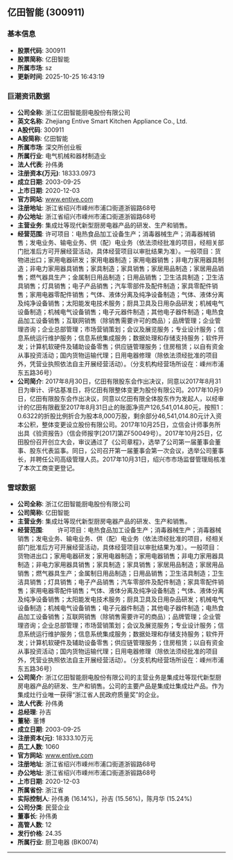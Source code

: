 ## 亿田智能 (300911)

### 基本信息

- **股票代码**: 300911
- **股票简称**: 亿田智能
- **所属市场**: sz
- **更新时间**: 2025-10-25 16:43:19

### 巨潮资讯数据

- **公司全称**: 浙江亿田智能厨电股份有限公司
- **英文名称**: Zhejiang Entive Smart Kitchen Appliance Co., Ltd.
- **A股代码**: 300911
- **A股简称**: 亿田智能
- **所属市场**: 深交所创业板
- **所属行业**: 电气机械和器材制造业
- **法人代表**: 孙伟勇
- **注册资本(万元)**: 18333.0973
- **成立日期**: 2003-09-25
- **上市日期**: 2020-12-03
- **官方网站**: www.entive.com
- **注册地址**: 浙江省绍兴市嵊州市浦口街道浙锻路68号
- **办公地址**: 浙江省绍兴市嵊州市浦口街道浙锻路68号
- **主营业务**: 集成灶等现代新型厨房电器产品的研发、生产和销售。
- **经营范围**: 许可项目：电热食品加工设备生产；消毒器械生产；消毒器械销售；发电业务、输电业务、供（配）电业务（依法须经批准的项目，经相关部门批准后方可开展经营活动，具体经营项目以审批结果为准）。一般项目：货物进出口；家用电器研发；家用电器制造；家用电器销售；非电力家用器具制造；非电力家用器具销售；家具制造；家具销售；家居用品制造；家居用品销售；燃气器具生产；金属制日用品制造；日用品销售；卫生洁具制造；卫生洁具销售；灯具销售；电子产品销售；汽车零部件及配件制造；家具零配件销售；家用电器零配件销售；气体、液体分离及纯净设备制造；气体、液体分离及纯净设备销售；太阳能发电技术服务；厨具卫具及日用杂品研发；机械电气设备制造；机械电气设备销售；电子元器件制造；其他电子器件制造；电热食品加工设备销售；互联网销售（除销售需要许可的商品）；品牌管理；企业管理咨询；企业总部管理；市场营销策划；会议及展览服务；专业设计服务；信息系统运行维护服务；信息系统集成服务；数据处理和存储支持服务；软件开发；计算机软硬件及辅助设备零售；供应链管理服务；住房租赁；以自有资金从事投资活动；国内货物运输代理；日用电器修理（除依法须经批准的项目外，凭营业执照依法自主开展经营活动）。（分支机构经营场所设在：嵊州市浦东五路36号）
- **公司简介**: 2017年8月30日，亿田有限股东会作出决议，同意以2017年8月31日为审计、评估基准日，将亿田有限整体变更为股份有限公司。2017年10月9日，亿田有限股东会作出决议，同意以亿田有限全体股东作为发起人，以经审计的亿田有限截至2017年8月31日止的账面净资产126,541,014.80元，按照1：0.6322的折股比例折合为股本8,000万股，剩余部分46,541,014.80元计入资本公积，整体变更设立股份有限公司。2017年10月25日，立信会计师事务所出具《验资报告》（信会师报字[2017]第ZF50049号）。2017年10月25日，亿田股份召开创立大会，审议通过了《公司章程》，选举了公司第一届董事会董事、股东代表监事。同日，公司召开第一届董事会第一次会议，选举公司董事长，并聘任公司高级管理人员。2017年10月31日，绍兴市市场监督管理局核准了本次工商变更登记。

### 雪球数据

- **公司全称**: 浙江亿田智能厨电股份有限公司
- **公司简称**: 亿田智能
- **主营业务**: 集成灶等现代新型厨房电器产品的研发、生产和销售。
- **经营范围**: 　　许可项目：电热食品加工设备生产；消毒器械生产；消毒器械销售；发电业务、输电业务、供（配）电业务（依法须经批准的项目，经相关部门批准后方可开展经营活动，具体经营项目以审批结果为准）。一般项目：货物进出口；家用电器研发；家用电器制造；家用电器销售；非电力家用器具制造；非电力家用器具销售；家具制造；家具销售；家居用品制造；家居用品销售；燃气器具生产；金属制日用品制造；日用品销售；卫生洁具制造；卫生洁具销售；灯具销售；电子产品销售；汽车零部件及配件制造；家具零配件销售；家用电器零配件销售；气体、液体分离及纯净设备制造；气体、液体分离及纯净设备销售；太阳能发电技术服务；厨具卫具及日用杂品研发；机械电气设备制造；机械电气设备销售；电子元器件制造；其他电子器件制造；电热食品加工设备销售；互联网销售（除销售需要许可的商品）；品牌管理；企业管理咨询；企业总部管理；市场营销策划；会议及展览服务；专业设计服务；信息系统运行维护服务；信息系统集成服务；数据处理和存储支持服务；软件开发；计算机软硬件及辅助设备零售；供应链管理服务；住房租赁；以自有资金从事投资活动；国内货物运输代理；日用电器修理（除依法须经批准的项目外，凭营业执照依法自主开展经营活动）。（分支机构经营场所设在：嵊州市浦东五路36号）
- **公司简介**: 浙江亿田智能厨电股份有限公司的主营业务是集成灶等现代新型厨房电器产品的研发、生产和销售。公司的主要产品是集成灶集成灶产品。作为集成灶行业唯一获得“浙江省人民政府质量奖”的企业。
- **法人代表**: 孙伟勇
- **总经理**: 孙吉
- **董秘**: 董博
- **成立日期**: 2003-09-25
- **注册资本(元)**: 18333.10万元
- **员工人数**: 1060
- **官方网站**: www.entive.com
- **注册地址**: 浙江省绍兴市嵊州市浦口街道浙锻路68号
- **办公地址**: 浙江省绍兴市嵊州市浦口街道浙锻路68号
- **上市日期**: 2020-12-03
- **所属省份**: 浙江省
- **实际控制人**: 孙伟勇 (16.14%)，孙吉 (15.56%)，陈月华 (15.24%)
- **公司分类**: 民营企业
- **董事长**: 孙伟勇
- **高管人数**: 12
- **发行价格**: 24.35
- **所属行业**: 厨卫电器 (BK0074)

---